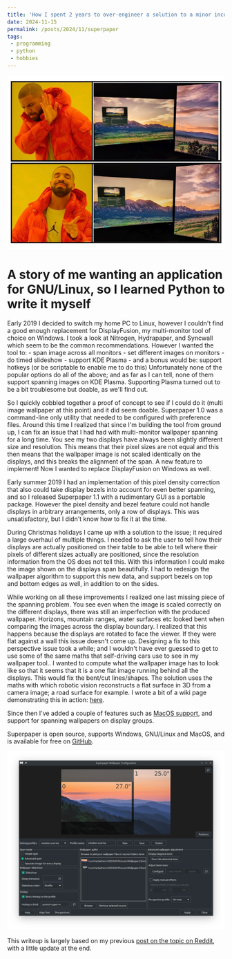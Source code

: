 ```yaml
---
title: 'How I spent 2 years to over-engineer a solution to a minor inconvenience'
date: 2024-11-15
permalink: /posts/2024/11/superpaper
tags:
 - programming
 - python
 - hobbies
---
```


<img src='/images/superpaper-drake-no-yes.jpg'>

A story of me wanting an application for GNU/Linux, so I learned Python to write it myself
======
Early 2019 I decided to switch my home PC to Linux, however I couldn't find a good enough replacement for DisplayFusion, my multi-monitor tool of choice on Windows. I took a look at Nitrogen, Hydrapaper, and Syncwall which seem to be the common recommendations. However I wanted the tool to:
    - span image across all monitors
    - set different images on monitors
    - do timed slideshow
    - support KDE Plasma
    - and a bonus would be: support hotkeys (or be scriptable to enable me to do this)
Unfortunately none of the popular options do all of the above; and as far as I can tell, none of them support spanning images on KDE Plasma. Supporting Plasma turned out to be a bit troublesome but doable, as we'll find out.

So I quickly cobbled together a proof of concept to see if I could do it (multi image wallpaper at this point) and it did seem doable. Superpaper 1.0 was a command-line only utility that needed to be configured with preference files. Around this time I realized that since I'm building the tool from ground up, I can fix an issue that I had had with multi-monitor wallpaper spanning for a long time. You see my two displays have always been slightly different size and resolution. This means that their pixel sizes are not equal and this then means that the wallpaper image is not scaled identically on the displays, and this breaks the alignment of the span. A new feature to implement! Now I wanted to replace DisplayFusion on Windows as well.

Early summer 2019 I had an implementation of this pixel density correction that also could take display bezels into account for even better spanning, and so I released Superpaper 1.1 with a rudimentary GUI as a portable package. However the pixel density and bezel feature could not handle displays in arbitrary arrangements, only a row of displays. This was unsatisfactory, but I didn't know how to fix it at the time.

During Christmas holidays I came up with a solution to the issue; it required a large overhaul of multiple things. I needed to ask the user to tell how their displays are actually positioned on their table to be able to tell where their pixels of different sizes actually are positioned, since the resolution information from the OS does not tell this. With this information I could make the image shown on the displays span beautifully. I had to redesign the wallpaper algorithm to support this new data, and support bezels on top and bottom edges as well, in addition to on the sides.

While working on all these improvements I realized one last missing piece of the spanning problem. You see even when the image is scaled correctly on the different displays, there was still an imperfection with the produced wallpaper. Horizons, mountain ranges, water surfaces etc looked bent when comparing the images across the display boundary. I realized that this happens because the displays are rotated to face the viewer. If they were flat against a wall this issue doesn't come up. Designing a fix to this perspective issue took a while; and I wouldn't have ever guessed to get to use some of the same maths that self-driving cars use to see in my wallpaper tool.. I wanted to compute what the wallpaper image has to look like so that it seems that it is a one flat image running behind all the displays. This would fix the bent/cut lines/shapes. The solution uses the maths with which robotic vision reconstructs a flat surface in 3D from a camera image; a road surface for example. I wrote a bit of a wiki page demonstrating this in action: [here](https://github.com/hhannine/superpaper/wiki/Wallpaper-spanning-with-advanced-options:-what-the-pixel-density-and-perspective-corrections-are-about). 

Since then I've added a couple of features such as [MacOS support](https://github.com/hhannine/superpaper/releases/tag/v2.2.0), and support for spanning wallpapers on display groups.

Superpaper is open source, supports Windows, GNU/Linux and MacOS, and is available for free on [GitHub](https://github.com/hhannine/superpaper/).

<img src='/images/gui-screenshot.png'>

This writeup is largely based on my previous [post on the topic on Reddit](https://www.reddit.com/r/linux/comments/g6l5lj/superpaper_200_i_wrote_a_multimonitor_wallpaper/), with a little update at the end.
